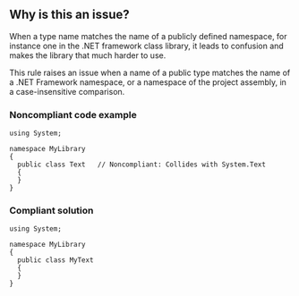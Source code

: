 ## Why is this an issue?

When a type name matches the name of a publicly defined namespace, for instance one in the .NET framework class library, it leads to confusion and
makes the library that much harder to use.

This rule raises an issue when a name of a public type matches the name of a .NET Framework namespace, or a namespace of the project assembly, in a
case-insensitive comparison.

### Noncompliant code example

    using System;
    
    namespace MyLibrary
    {
      public class Text   // Noncompliant: Collides with System.Text
      {
      }
    }

### Compliant solution

    using System;
    
    namespace MyLibrary
    {
      public class MyText
      {
      }
    }